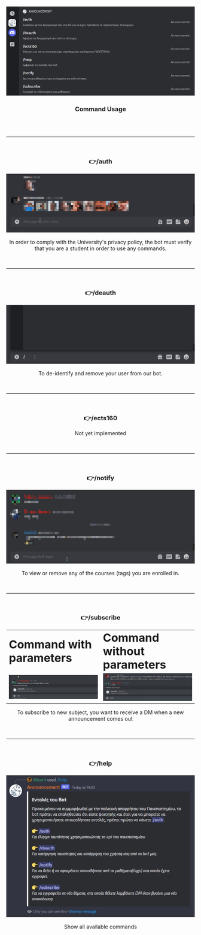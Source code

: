 <br />
<div align="center">
  <a href="https://github.com/alexandrosmagos/IHU_Announcement_Bot">
    <img src="./imgs/commandlist.jpg" alt="Commands">
  </a>

<h3 align="center">Command Usage</h3>
</div>


<br /><br />

___

<br />
<h3 style="text-align: center;">👉/auth</h3>

<div align="center">
  <img src="./imgs/commands/auth.gif" alt="Auth">
  <p>In order to comply with the University's privacy policy, the bot must verify that you are a student in order to use any commands.</p>
</div>
<br />

___

<br />
<h3 style="text-align: center;">👉/deauth</h3>

<div align="center">
  <img src="./imgs/commands/deauth.gif" alt="deAuth">
  <p>To de-identify and remove your user from our bot.</p>
</div>
<br />

___

<br />
<h3 style="text-align: center;">👉/ects160</h3>

<div align="center">
  <p>Not yet implemented</p>
</div>
<br />

___

<br />
<h3 style="text-align: center;">👉/notify</h3>

<div align="center">
  <img src="./imgs/commands/notify.gif" alt="notify">
  <p>To view or remove any of the courses (tags) you are enrolled in.</p>
</div>
<br />

___

<br />
<h3 style="text-align: center;">👉/subscribe</h3>

<div align="center">
    <table border="0">
    <tr>
        <td><b style="font-size:30px">Command with parameters</b></td>
        <td><b style="font-size:30px">Command without parameters</b></td>
    </tr>
    <tr>
        <td><img src="./imgs/commands/subscribe1.gif" alt="subscribe1"></td>
        <td><img src="./imgs/commands/subscribe2.gif" alt="subscribe2"></td>
    </tr>
    </table>
    <p>To subscribe to new subject, you want to receive a DM when a new announcement comes out</p>
</div>

<br />

___

<br />
<h3 style="text-align: center;">👉/help</h3>

<div align="center">
  <img src="./imgs/commands/help.jpg" alt="help">
  <p>Show all available commands</p>
</div>

